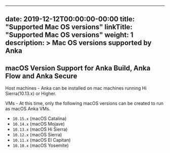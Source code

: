 

---
date: 2019-12-12T00:00:00-00:00
title: "Supported Mac OS versions"
linkTitle: "Supported Mac OS versions"
weight: 1
description: >
  Mac OS versions supported by Anka
---

## macOS Version Support for Anka Build, Anka Flow and Anka Secure
Host machines - Anka can be installed on mac machines running Hi Sierra(10.13.x) or Higher.

VMs - At this time, only the following macOS versions can be created to run as macOS Anka VMs.

- `10.15.x` (macOS Catalina)
- `10.14.x` (macOS Mojave)
- `10.13.x` (macOS Hi Sierra)
- `10.12.x` (macOS Sierra)
- `10.11.x` (macOS El Capitan)
- `10.10.x` (macOS Yosemite)

